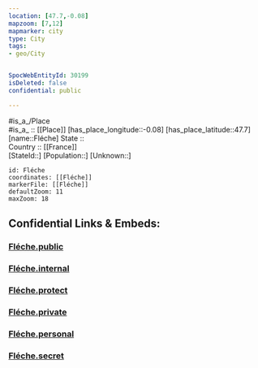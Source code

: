 ```yaml
---
location: [47.7,-0.08] 
mapzoom: [7,12] 
mapmarker: city 
type: City
tags:
- geo/City


SpocWebEntityId: 30199
isDeleted: false
confidential: public

---
```

#is_a_/Place  
#is_a_ :: [[Place]] 
[has_place_longitude::-0.08] 
[has_place_latitude::47.7] 
[name::Fléche] 
State ::  
Country :: [[France]]  
[StateId::] 
[Population::] 
[Unknown::] 


```leaflet
id: Fléche
coordinates: [[Fléche]] 
markerFile: [[Fléche]] 
defaultZoom: 11 
maxZoom: 18
```


## Confidential Links & Embeds: 

### [Fléche.public](/_public/\Earth\Continent\Europe\Europe~West\France\regions~France\Pays_de_la_Loire\departments~Pays_de_la_Loire\Sarthe\communes~Sarthe\La_Flèche\cities~LaFlècheFléche.public.md) 

### [Fléche.internal](/_internal/\Earth\Continent\Europe\Europe~West\France\regions~France\Pays_de_la_Loire\departments~Pays_de_la_Loire\Sarthe\communes~Sarthe\La_Flèche\cities~LaFlècheFléche.internal.md) 

### [Fléche.protect](/_protect/\Earth\Continent\Europe\Europe~West\France\regions~France\Pays_de_la_Loire\departments~Pays_de_la_Loire\Sarthe\communes~Sarthe\La_Flèche\cities~LaFlècheFléche.protect.md) 

### [Fléche.private](/_private/\Earth\Continent\Europe\Europe~West\France\regions~France\Pays_de_la_Loire\departments~Pays_de_la_Loire\Sarthe\communes~Sarthe\La_Flèche\cities~LaFlècheFléche.private.md) 

### [Fléche.personal](/_personal/\Earth\Continent\Europe\Europe~West\France\regions~France\Pays_de_la_Loire\departments~Pays_de_la_Loire\Sarthe\communes~Sarthe\La_Flèche\cities~LaFlècheFléche.personal.md) 

### [Fléche.secret](/_secret/\Earth\Continent\Europe\Europe~West\France\regions~France\Pays_de_la_Loire\departments~Pays_de_la_Loire\Sarthe\communes~Sarthe\La_Flèche\cities~LaFlècheFléche.secret.md)

